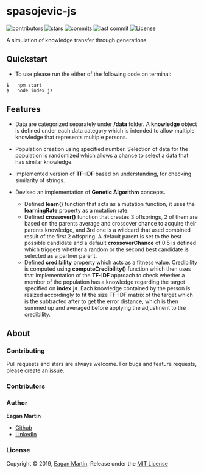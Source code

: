 # spasojevic-js

![contributors](https://badgen.net/github/contributors/pupupulp/spasojevic-js)
![stars](https://badgen.net/github/stars/pupupulp/spasojevic-js)
![commits](https://badgen.net/github/commits/pupupulp/spasojevic-js)
![last commit](https://badgen.net/github/last-commit/pupupulp/spasojevic-js)
[![License](https://badgen.net/github/license/pupupulp/spasojevic-js)](https://github.com/pupupulp/spasojevic-js/blob/master/LICENSE)

A simulation of knowledge transfer through generations

## Quickstart

+ To use please run the either of the following code on terminal:

```cli
$   npm start
$   node index.js
```

## Features

+ Data are categorized separately under **/data** folder. A **knowledge** object is defined under each data category which is intended to allow multiple knowledge that represents multiple persons.

+ Population creation using specified number. Selection of data for the population is randomized which allows a chance to select a data that has similar knowledge.

+ Implemented version of **TF-IDF** based on understanding, for checking similarity of strings.

+ Devised an implementation of **Genetic Algorithm** concepts.

    - Defined **learn()** function that acts as a mutation function, it uses the **learningRate** property as a mutation rate.
    - Defined **crossover()** function that creates 3 offsprings, 2 of them are based on the parents average and crossover chance to acquire their parents knowledge, and 3rd one is a wildcard that used combined result of the first 2 offspring. A default parent is set to the best possible candidate and a default **crossoverChance** of 0.5 is defined which triggers whether a random or the second best candidate is selected as a partner parent.
    - Defined **credibility** property which acts as a fitness value. Credibility is computed using **computeCredibility()** function which then uses that implementation of the **TF-IDF** approach to check whether a member of the population has a knowledge regarding the target specified on **index.js**. Each knowledge contained by the person is resized accordingly to fit the size TF-IDF matrix of the target which is the subtracted after to get the error distance, which is then summed up and averaged before applying the adjustment to the credibility.


## About

### Contributing

Pull requests and stars are always welcome. For bugs and feature requests, please [create an issue](https://github.com/pupupulp/spasojevic-js/issues/new).

### Contributors

### Author

**Eagan Martin**
- [Github](https://github.com/pupupulp)
- [LinkedIn]()

### License

Copyright © 2019, [Eagan Martin](https://github.com/pupupulp). Release under the [MIT License](https://github.com/pupupulp/spasojevic-js/blob/master/LICENSE)